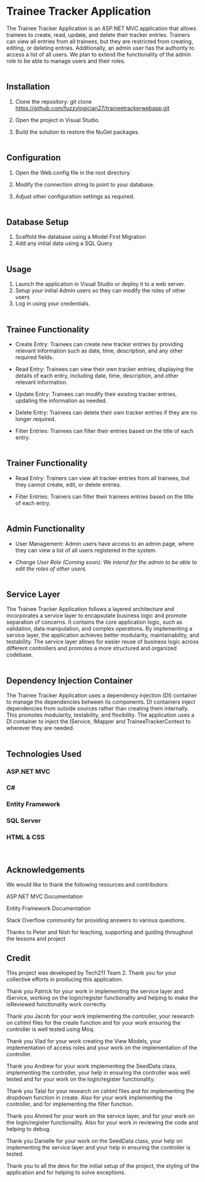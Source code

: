# Trainee Tracker Application

The Trainee Tracker Application is an ASP.NET MVC application that allows trainees to create, read, update, and delete their tracker entries. Trainers can view all entries from all trainees, but they are restricted from creating, editing, or deleting entries. Additionally, an admin user has the authority to access a list of all users. We plan to extend the functionality of the admin role to be able to manage users and their roles.
<br></br>

## Installation
1. Clone the repository: git clone https://github.com/fuzzylogician27/traineetrackerwebapp.git

2. Open the project in Visual Studio.

3. Build the solution to restore the NuGet packages.
<br></br>

## Configuration
1. Open the Web.config file in the root directory.

2. Modify the connection string to point to your database.

3. Adjust other configuration settings as required.
<br></br>

## Database Setup
1. Scaffold the database using a Model First Migration
2. Add any initial data using a SQL Query
<br></br>

## Usage
1. Launch the application in Visual Studio or deploy it to a web server.
2. Setup your initial Admin users so they can modify the roles of other users
3. Log in using your credentials.
<br></br>

## Trainee Functionality
- Create Entry: Trainees can create new tracker entries by providing relevant information such as date, time, description, and any other required fields.

- Read Entry: Trainees can view their own tracker entries, displaying the details of each entry, including date, time, description, and other relevant information.

- Update Entry: Trainees can modify their existing tracker entries, updating the information as needed.

- Delete Entry: Trainees can delete their own tracker entries if they are no longer required.

- Filter Entries: Trainees can filter their entries based on the title of each entry.
<br></br>

## Trainer Functionality
- Read Entry: Trainers can view all tracker entries from all trainees, but they cannot create, edit, or delete entries.

- Filter Entries: Trainers can filter their trainees entries based on the title of each entry.
<br></br>

## Admin Functionality
- User Management: Admin users have access to an admin page, where they can view a list of all users registered in the system. 

- *Change User Role (Coming soon): We intend for the admin to be able to edit the roles of other users.*
<br></br>

## Service Layer
The Trainee Tracker Application follows a layered architecture and incorporates a service layer to encapsulate business logic and promote separation of concerns. It contains the core application logic, such as validation, data manipulation, and complex operations. By implementing a service layer, the application achieves better modularity, maintainability, and testability. The service layer allows for easier reuse of business logic across different controllers and promotes a more structured and organized codebase.
<br></br>

## Dependency Injection Container
The Trainee Tracker Application uses a dependency injection (DI) container to manage the dependencies between its components. DI containers  inject dependencies from outside sources rather than creating them internally. This promotes modularity, testability, and flexibility. The application uses a DI container to inject the IService, IMapper and TraineeTrackerContext to wherever they are needed.
<br></br>

## Technologies Used
### ASP.NET MVC

### C#

### Entity Framework

### SQL Server

### HTML & CSS
<br>

## Acknowledgements
We would like to thank the following resources and contributors:

ASP.NET MVC Documentation

Entity Framework Documentation

Stack Overflow community for providing answers to various questions.

Thanks to Peter and Nish for teaching, supporting and guiding throughout the lessons and project

## Credit
This project was developed by Tech211 Team 2.
Thank you for your collective efforts in producing this application.

Thank you Patrick for your work in implementing the service layer and IService, working on the login/register functionality and helping to make the isReviewed functionality work correctly.

Thank you Jacob for your work implementing the controller, your research on cshtml files for the create function and for your work ensuring the controller is well tested using Moq.

Thank you Vlad for your work creating the View Models, your implementation of access roles and your work on the implementation of the controller.

Thank you Andrew for your work implementing the SeedData class, implementing the controller, your help in ensuring the controller was well tested and for your work on the login/register functionality.

Thank you Talal for your research on cshtml files and for implementing the dropdown function in create. Also for your work implementing the controller, and for implementing the filter function.

Thank you Ahmed for your work on the service layer, and for your work on the login/register functionality. Also for your work in reviewing the code and helping to debug.

Thank you Danielle for your work on the SeedData class, your help on implementing the service layer and your help in ensuring the controller is tested.

Thank you to all the devs for the initial setup of the project, the styling of the application and for helping to solve exceptions.

